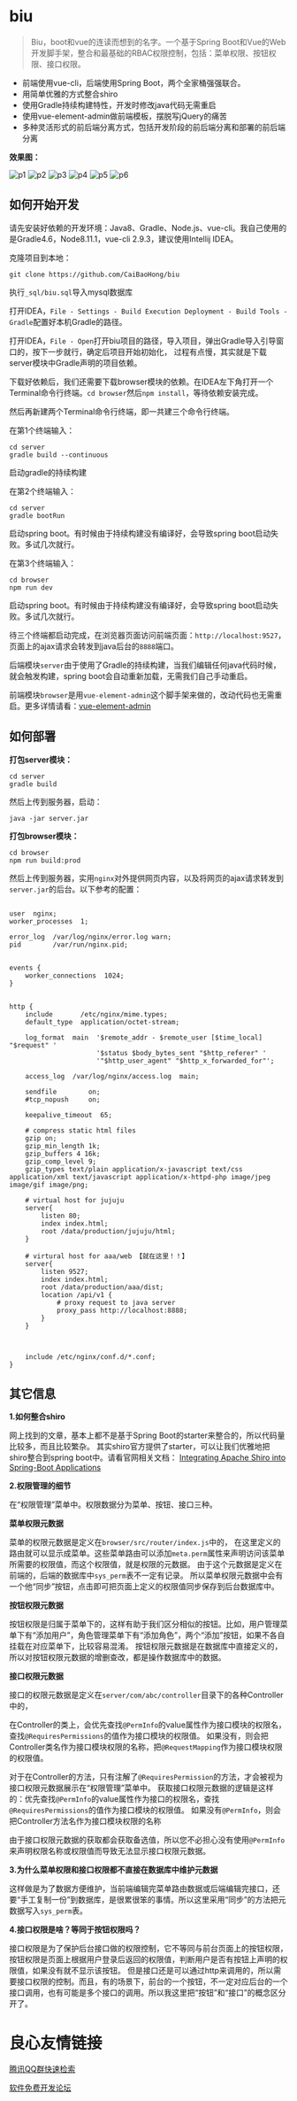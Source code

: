 # biu

>Biu，boot和vue的连读而想到的名字。一个基于Spring Boot和Vue的Web开发脚手架，整合和最基础的RBAC权限控制，包括：菜单权限、按钮权限、接口权限。

- 前端使用vue-cli，后端使用Spring Boot，两个全家桶强强联合。
- 用简单优雅的方式整合shiro
- 使用Gradle持续构建特性，开发时修改java代码无需重启
- 使用vue-element-admin做前端模板，摆脱写jQuery的痛苦
- 多种灵活形式的前后端分离方式，包括开发阶段的前后端分离和部署的前后端分离

**效果图：**

![p1](_doc/image/preview_1.png)
![p2](_doc/image/preview_2.png)
![p3](_doc/image/preview_3.png)
![p4](_doc/image/preview_4.png)
![p5](_doc/image/preview_5.png)
![p6](_doc/image/preview_6.png)

## 如何开始开发

请先安装好依赖的开发环境：Java8、Gradle、Node.js、vue-cli。我自己使用的是Gradle4.6，Node8.11.1，vue-cli 2.9.3，建议使用Intellij IDEA。

克隆项目到本地：

~~~
git clone https://github.com/CaiBaoHong/biu
~~~

执行`_sql/biu.sql`导入mysql数据库

打开IDEA，`File - Settings - Build Execution Deployment - Build Tools - Gradle`配置好本机Gradle的路径。

打开IDEA，`File - Open`打开biu项目的路径，导入项目，弹出Gradle导入引导窗口的，按下一步就行，确定后项目开始初始化，
过程有点慢，其实就是下载server模块中Gradle声明的项目依赖。

下载好依赖后，我们还需要下载browser模块的依赖。在IDEA左下角打开一个Terminal命令行终端。`cd browser`然后`npm install`，等待依赖安装完成。

然后再新建两个Terminal命令行终端，即一共建三个命令行终端。

在第1个终端输入：
~~~
cd server
gradle build --continuous
~~~
启动gradle的持续构建


在第2个终端输入：
~~~
cd server
gradle bootRun
~~~
启动spring boot。有时候由于持续构建没有编译好，会导致spring boot启动失败。多试几次就行。


在第3个终端输入：
~~~
cd browser
npm run dev
~~~
启动spring boot。有时候由于持续构建没有编译好，会导致spring boot启动失败。多试几次就行。

待三个终端都启动完成，在浏览器页面访问前端页面：`http://localhost:9527`，页面上的ajax请求会转发到java后台的`8888`端口。

后端模块`server`由于使用了Gradle的持续构建，当我们编辑任何java代码时候，就会触发构建，spring boot会自动重新加载，无需我们自己手动重启。

前端模块`browser`是用`vue-element-admin`这个脚手架来做的，改动代码也无需重启。更多详情请看：[vue-element-admin](https://github.com/PanJiaChen/vue-element-admin)

## 如何部署

**打包server模块：**
~~~
cd server
gradle build
~~~
然后上传到服务器，启动：
~~~
java -jar server.jar
~~~

**打包browser模块：**
~~~
cd browser
npm run build:prod
~~~
然后上传到服务器，实用`nginx`对外提供网页内容，以及将网页的ajax请求转发到`server.jar`的后台。以下参考的配置：

~~~
 
user  nginx;
worker_processes  1;
 
error_log  /var/log/nginx/error.log warn;
pid        /var/run/nginx.pid;
 
 
events {
    worker_connections  1024;
}
 
 
http {
    include       /etc/nginx/mime.types;
    default_type  application/octet-stream;
 
    log_format  main  '$remote_addr - $remote_user [$time_local] "$request" '
                      '$status $body_bytes_sent "$http_referer" '
                      '"$http_user_agent" "$http_x_forwarded_for"';
 
    access_log  /var/log/nginx/access.log  main;
 
    sendfile        on;
    #tcp_nopush     on;
 
    keepalive_timeout  65;
 
    # compress static html files
    gzip on;
    gzip_min_length 1k;
    gzip_buffers 4 16k;
    gzip_comp_level 9;
    gzip_types text/plain application/x-javascript text/css application/xml text/javascript application/x-httpd-php image/jpeg image/gif image/png;    
    
    # virtual host for jujuju
    server{
        listen 80;
        index index.html;
        root /data/production/jujuju/html;
    }
 
    # virtural host for aaa/web 【就在这里！！】
    server{
        listen 9527;       
        index index.html;
        root /data/production/aaa/dist;                
        location /api/v1 {
            # proxy request to java server
            proxy_pass http://localhost:8888;
        }
    }
 
 
 
    include /etc/nginx/conf.d/*.conf;
}
~~~

## 其它信息

**1.如何整合shiro**

网上找到的文章，基本上都不是基于Spring Boot的starter来整合的，所以代码量比较多，而且比较繁杂。
其实shiro官方提供了starter，可以让我们优雅地把shiro整合到spring boot中。请看官网相关文档：
[Integrating Apache Shiro into Spring-Boot Applications](https://shiro.apache.org/spring-boot.html)

**2.权限管理的细节**

在“权限管理”菜单中。权限数据分为菜单、按钮、接口三种。

**菜单权限元数据**

菜单的权限元数据是定义在`browser/src/router/index.js`中的，
在这里定义的路由就可以显示成菜单。这些菜单路由可以添加`meta.perm`属性来声明访问该菜单所需要的权限值，而这个权限值，就是权限的元数据。
由于这个元数据是定义在前端的，后端的数据库中`sys_perm`表不一定有记录。
所以菜单权限元数据中会有一个他“同步”按钮，点击即可把页面上定义的权限值同步保存到后台数据库中。


**按钮权限元数据**

按钮权限是归属于菜单下的，这样有助于我们区分相似的按钮。比如，用户管理菜单下有“添加用户”，角色管理菜单下有“添加角色”，两个“添加”按钮，如果不各自挂载在对应菜单下，比较容易混淆。
按钮权限元数据是在数据库中直接定义的，所以对按钮权限元数据的增删查改，都是操作数据库中的数据。


**接口权限元数据**

接口的权限元数据是定义在`server/com/abc/controller`目录下的各种Controller中的，

在Controller的类上，会优先查找`@PermInfo`的value属性作为接口模块的权限名，查找`@RequiresPermissions`的值作为接口模块的权限值。
如果没有，则会把Controller类名作为接口模块权限的名称，把`@RequestMapping`作为接口模块权限的权限值。

对于在Controller的方法，只有注解了`@RequiresPermission`的方法，才会被视为接口权限元数据展示在“权限管理”菜单中。
获取接口权限元数据的逻辑是这样的：优先查找`@PermInfo`的value属性作为接口的权限名，查找`@RequiresPermissions`的值作为接口模块的权限值。
如果没有`@PermInfo`，则会把Controller方法名作为接口模块权限的名称

由于接口权限元数据的获取都会获取备选值，所以您不必担心没有使用`@PermInfo`来声明权限名称或权限值而导致无法显示接口权限元数据。

**3.为什么菜单权限和接口权限都不直接在数据库中维护元数据**

这样做是为了数据方便维护，当前端编辑完菜单路由数据或后端编辑完接口，还要“手工复制一份”到数据库，是很累很笨的事情。所以这里采用“同步”的方法把元数据写入`sys_perm`表。

**4.接口权限是啥？等同于按钮权限吗？**

接口权限是为了保护后台接口做的权限控制，它不等同与前台页面上的按钮权限，按钮权限是页面上根据用户登录后返回的权限值，判断用户是否有按钮上声明的权限值，如果没有就不显示该按钮。
但是接口还是可以通过http来调用的，所以需要接口权限的控制。而且，有的场景下，前台的一个按钮，不一定对应后台的一个接口调用，也有可能是多个接口的调用。所以我这里把“按钮”和“接口”的概念区分开了。






 # 良心友情链接

[腾讯QQ群快速检索](http://u.720life.cn/s/8cf73f7c)

[软件免费开发论坛](http://u.720life.cn/s/bbb01dc0)